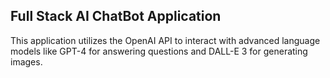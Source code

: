 ## Full Stack AI ChatBot Application 
This application utilizes the OpenAI API to interact with advanced language models like GPT-4 for answering questions and DALL-E 3 for generating images.
